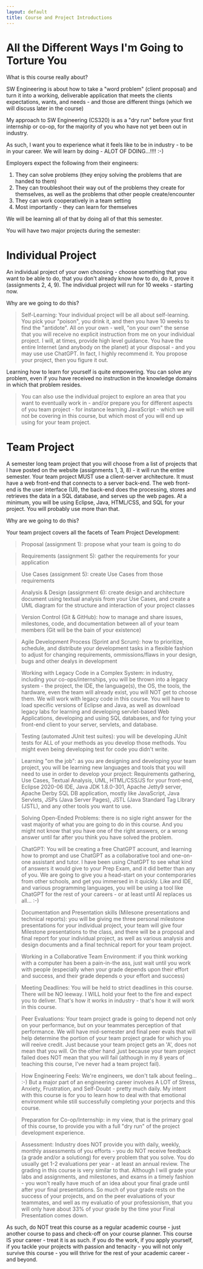 ```yaml
---
layout: default
title: Course and Project Introductions
---
```


All the Different Ways I'm Going to Torture You
====================================================

What is this course really about?

SW Engineering is about how to take a "word problem" (client proposal) and turn it into a working, deliverable application that meets the clients expectations, wants, and needs - and those are different things (which we will discuss later in the course)

My approach to SW Engineering (CS320) is as a "dry run" before your first internship or co-op, for the majority of you who have not yet been out in industry.
   
As such, I want you to experience what it feels like to be in industry - to be in your career.  We will learn by doing - ALOT OF DOING...!!!!  :-)

Employers expect the following from their engineers:
   1) They can solve problems (they enjoy solving the problems that are handed to them)
   2) They can troubleshoot their way out of the problems they create for themselves, as well as the problems that other people create/encounter
   3) They can work cooperatively in a team setting
   4) Most importantly - they can learn for themselves
   
We will be learning all of that by doing all of that this semester.

You will have two major projects during the semester:

Individual Project
==================
An individual project of your own choosing - choose something that you want to be able to do, that you don't already know how to do, do it, prove it (assignments 2, 4, 9).  The individual project will run for 10 weeks - starting now.
 
Why are we going to do this?
 
> Self-Learning: Your individual project will be all about self-learning.  You pick your "poison", you drink it, and then you have 10 weeks to find the "antidote".  All on your own - well, "on your own" the sense that you will receive no explicit instruction from me on your individual project.  I will, at times, provide high level guidance.  You have the entire Internet (and anybody on the planet) at your disposal - and you may use use ChatGPT.  In fact, I highly recommend it.  You propose your project, then you figure it out.

Learning how to learn for yourself is quite empowering.  You can solve any problem, even if you have received no instruction in the knowledge domains in which that problem resides.

> You can also use the individual project to explore an area that you want to eventually work in - and/or prepare you for different aspects of you team project - for instance learning JavaScript - which we will not be covering in this course, but which most of you will end up using for your team project.

Team Project
============
   
A semester long team project that you will choose from a list of projects that I have posted on the website (assignments 1, 3, 8) - it will run the entire semester.  Your team project MUST use a client-server architecture.  It must have a web front-end that connects to a server back-end.  The web front-end is the user interface (UI), the back-end does the processing, stores and retrieves the data in a SQL database, and serves up the web pages.  At a minimum, you will be using Eclipse, Java, HTML/CSS, and SQL for your project.  You will probably use more than that.

Why are we going to do this?
   
Your team project covers all the facets of Team Project Development:

> Proposal (assignment 1): propose what your team is going to do
   
> Requirements (assignment 5): gather the requirements for your application
   
> Use Cases (assignment 5): create Use Cases from those requirements
   
> Analysis & Design (assignment 6): create design and architecture document using textual analysis from your Use Cases, and create a UML diagram for the structure and interaction of your project classes
   
> Version Control (Git & GitHub): how to manage and share issues, milestones, code, and documentation between all of your team members (Git will be the bain of your existence)
   
> Agile Development Process (Sprint and Scrum): how to prioritize, schedule, and distribute your development tasks in a flexible fashion to adjust for changing requirements, ommissions/flaws in your design, bugs and other dealys in development
   
> Working with Legacy Code in a Complex System: in industry, including your co-ops/internships, you will be thrown into a legacy system - the project, the IDE, the language(s), the OS, the tools, the hardware, even the team will already exist, you will NOT get to choose them.  We will work with legacy code in this course.  You will have to load specific versions of Eclipse and Java, as well as download legacy labs for learning and developing servlet-based Web Applications, developing and using SQL databases, and for tying your front-end client to your server, servlets, and database.
   
> Testing (automated JUnit test suites): you will be developing JUnit tests for ALL of your methods as you develop those methods.  You might even being developing test for code you didn't write.
   
> Learning "on the job": as you are designing and developing your team project, you will be learning new languages and tools that you will need to use in order to develop your project: Requirements gathering, Use Cases, Textual Analysis, UML, HTML/CSS/JS for your front-end, Eclipse 2020-06 IDE, Java JDK 1.8.0-301, Apache Jetty9 server, Apache Derby SQL DB application, mostly like JavaScript, Java Servlets, JSPs (Java Server Pages), JSTL (Java Standard Tag LIbrary (JSTL), and any other tools you want to use.
   
> Solving Open-Ended Problems: there is no sigle right answer for the vast majority of what you are going to do in this course.  And you might not know that you have one of the right answers, or a wrong answer until far after you think you have solved the problem.
   
> ChatGPT: You will be creating a free ChatGPT account, and learning how to prompt and use ChatGPT as a collaborative tool and one-on-one assistant and tutor.  I have been using ChatGPT to see what kind of answers it would give to your Prep Exam, and it did better than any of you.  We are going to give you a head-start on your contemporaries from other schools, and get you immersed in it quickly.  Like and IDE, and various programming languages, you will be using a tool like ChatGPT for the rest of your careers - or at least until AI replaces us all...  :-)
   
 > Documentation and Presentation skills (Milesone presentations and technical reports): you will be giving me three personal milestone presentations for your individual project, your team will give four Milestone presentations to the class, and there will be a proposal and final report for your individual project, as well as various analysis and design documents and a final technical report for your team project.
   
> Working in a Collaborative Team Environment: if you think working with a computer has been a pain-in-the ass, just wait until you work with people (especially when your grade depends upon their effort and success, and their grade depends o your effort and success)
   
> Meeting Deadlines: You will be held to strict deadlines in this course.  There will be NO leeway.  I WILL hold your feet to the fire and expect you to deliver.  That's how it works in industry - that's how it will work in this course.
   
> Peer Evaluations: Your team project grade is going to depend not only on your performance, but on your teammates perception of that performance.  We will have mid-semester and final peer evals that will help determine the portion of your team project grade for which you will reeive credit.  Just because your team project gets an 'A', does not mean that you will.  On the other hand ,just because your team project failed does NOT mean that you will fail (although in my 8 years of teaching this course, I've never had a team project fail).
   
> How Engineering Feels: We're engineers, we don't talk about feeling...  :-)  But a major part of an engineering career involves A LOT of Stress, Anxiety, Frustration, and Self-Doubt - pretty much daily.  My intent with this course is for you to learn how to deal with that emotional environment while still successfully completing your porjects and this course.
   
> Preparation for Co-op/Internship: in my view, that is the primary goal of this course, to provide you with a full "dry run" of the project development experience.
   
> Assessment: Industry does NOT provide you with daily, weekly, monthly assessments of you efforts - you do NOT receive feedback (a grade and/or a solutiong) for every problem that you solve.  You do usually get 1-2 evaluations per year - at least an annual review.  The grading in this course is very similar to that.  Although I will grade your labs and assignments, and milestones, and exams in a timely fashion - you won't really have much of an idea about your final grade until after your final presentations.  So much of your grade rests on the success of your projects, and on the peer evaluations of your teammates, and well as my evaluatio of your professionism, that you will only have about 33% of your grade by the time your Final Presentation comes down.
   
As such, do NOT treat this course as a regular academic course - just another course to pass and check-off on your course planner.  This course IS your career - treat it is as such.  if you do the work, if you apply yourself, if you tackle your projects with passion and tenacity - you will not only survive this course - you will thrive for the rest of your academic career - and beyond.
